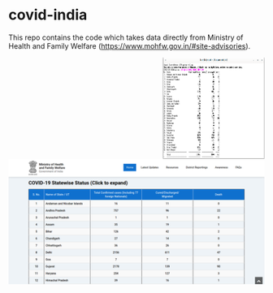 # covid-india
This repo contains the code which takes data directly from  Ministry of Health and Family Welfare (https://www.mohfw.gov.in/#site-advisories).
<p>
  <img align=right height="200" width="200" src="https://github.com/Mrkartik/covid-india/blob/master/op.png" alt="Output">
</p>
<p>
  <img align=left src="https://github.com/Mrkartik/covid-india/blob/master/MoHFW%20%20%20Home.png" alt="Website page">
</p>
